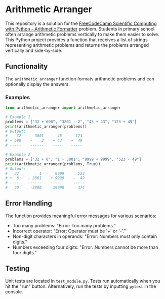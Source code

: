 # Arithmetic Arranger

This repository is a solution for the [FreeCodeCamp Scientific Computing with Python - Arithmetic Formatter](https://www.freecodecamp.org/learn/scientific-computing-with-python/scientific-computing-with-python-projects/arithmetic-formatter) problem.
Students in primary school often arrange arithmetic problems vertically to make them easier to solve. This Python project provides a function that receives a list of strings representing arithmetic problems and returns the problems arranged vertically and side-by-side.

## Functionality

The `arithmetic_arranger` function formats arithmetic problems and can optionally display the answers.

### Examples

```python
from arithmetic_arranger import arithmetic_arranger

# Example 1
problems = ["32 + 698", "3801 - 2", "45 + 43", "123 + 49"]
print(arithmetic_arranger(problems))
# Output:
#    32      3801      45      123
# + 698    -    2    + 43    +  49
# -----    ------    ----    -----

# Example 2
problems = ["32 + 8", "1 - 3801", "9999 + 9999", "523 - 49"]
print(arithmetic_arranger(problems, True))
# Output:
#   32         1      9999      523
# +  8    - 3801    + 9999    -  49
# ----    ------    ------    -----
#   40     -3800     19998      474
```

## Error Handling

The function provides meaningful error messages for various scenarios:

- Too many problems: "Error: Too many problems."
- Incorrect operator: "Error: Operator must be '+' or '-'."
- Non-digit characters in operands: "Error: Numbers must only contain digits."
- Numbers exceeding four digits: "Error: Numbers cannot be more than four digits."

## Testing

Unit tests are located in `test_module.py`. Tests run automatically when you hit the "run" button. Alternatively, run the tests by inputting `pytest` in the console.
